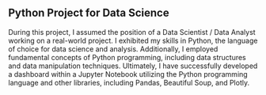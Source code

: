 ## Python Project for Data Science

During this project, I assumed the position of a Data Scientist / Data Analyst working on a real-world project.
I exhibited my skills in Python, the language of choice for data science and analysis.
Additionally, I employed fundamental concepts of Python programming, including data structures and data manipulation techniques. Ultimately, I have successfully developed a dashboard within a Jupyter Notebook utilizing the Python programming language and other libraries, including Pandas, Beautiful Soup, and Plotly.

